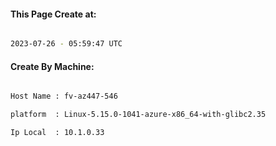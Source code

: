 
   
#### This Page Create at:

```bash

2023-07-26 - 05:59:47 UTC

```

#### Create By Machine:

```bash

Host Name : fv-az447-546

platform  : Linux-5.15.0-1041-azure-x86_64-with-glibc2.35

Ip Local  : 10.1.0.33

```

